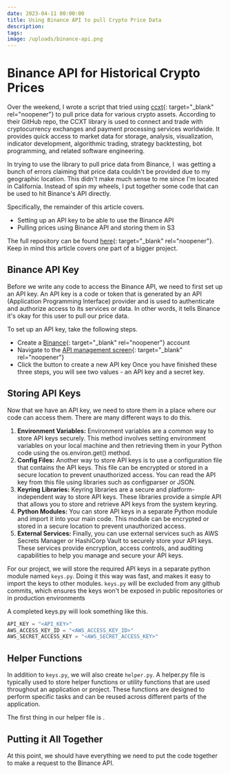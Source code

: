 ```yaml
---
date: 2023-04-11 00:00:00
title: Using Binance API to pull Crypto Price Data
description:
tags:
image: /uploads/binance-api.png
---
```

# Binance API for Historical Crypto Prices

Over the weekend, I wrote a script that tried using [ccxt](https://github.com/ccxt/ccxt){: target="_blank" rel="noopener"}&nbsp;to pull price data for various crypto assets. According to their GitHub repo, the CCXT library is used to connect and trade with cryptocurrency exchanges and payment processing services worldwide. It provides quick access to market data for storage, analysis, visualization, indicator development, algorithmic trading, strategy backtesting, bot programming, and related software engineering.

In trying to use the library to pull price data from Binance, I&nbsp; was getting a bunch of errors claiming that price data couldn't be provided due to my geographic location. This didn't make much sense to me since I'm located in California. Instead of spin my wheels, I put together some code that can be used to hit Binance's API directly.

Specifically, the remainder of this article covers.&nbsp;

* Setting up an API key to be able to use the Binance API&nbsp;
* Pulling prices using Binance API and storing them in S3

The full repository can be found [here](https://github.com/zakraicik/crypto_trader){: target="_blank" rel="noopener"}. Keep in mind this article covers one part of a bigger project.&nbsp;

## Binance API Key

Before we write any code to access the Binance API, we need to first set up an API key. An API key is a code or token that is generated by an API (Application Programming Interface) provider and is used to authenticate and authorize access to its services or data. In other words, it tells Binance it's okay for this user to pull our price data.&nbsp;

To set up an API key, take the following steps.&nbsp;

* Create a [Binance](binance.us){: target="_blank" rel="noopener"} account
* Navigate to the [API management screen](https://www.binance.us/settings/api-management?tab=exchange){: target="_blank" rel="noopener"}
* Click the button to create a new API key Once you have finished these three steps, you will see two values - an API key and a secret key.&nbsp;

## Storing API Keys

Now that we have an API key, we need to store them in a place where our code can access them. There are many different ways to do this.

1. **Environment Variables:** Environment variables are a common way to store API keys securely. This method involves setting environment variables on your local machine and then retrieving them in your Python code using the os.environ.get() method.
2. **Config Files:** Another way to store API keys is to use a configuration file that contains the API keys. This file can be encrypted or stored in a secure location to prevent unauthorized access. You can read the API key from this file using libraries such as configparser or JSON.
3. **Keyring Libraries:** Keyring libraries are a secure and platform-independent way to store API keys. These libraries provide a simple API that allows you to store and retrieve API keys from the system keyring.
4. **Python Modules:** You can store API keys in a separate Python module and import it into your main code. This module can be encrypted or stored in a secure location to prevent unauthorized access.
5. **External Services:** Finally, you can use external services such as AWS Secrets Manager or HashiCorp Vault to securely store your API keys. These services provide encryption, access controls, and auditing capabilities to help you manage and secure your API keys.

For our project, we will store the required API keys in a separate python module named `keys.py`. Doing it this way was fast, and makes it easy to import the keys to other modules.&nbsp;`keys.py` will be excluded from any github commits, which ensures the keys won't be exposed in public repositories or in production environments

A completed keys.py will look something like this.&nbsp;

```python
API_KEY = "<API_KEY>"
AWS_ACCESS_KEY_ID = "<AWS_ACCESS_KEY_ID>"
AWS_SECRET_ACCESS_KEY = "<AWS_SECRET_ACCESS_KEY>"
```

## Helper Functions

In addition to `keys.py`, we will also create `helper.py`. A helper.py file is typically used to store helper functions or utility functions that are used throughout an application or project. These functions are designed to perform specific tasks and can be reused across different parts of the application.

The first thing in our helper file is .&nbsp;

## Putting it All Together

At this point, we should have everything we need to put the code together to make a request to the Binance API.&nbsp;

##